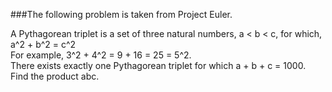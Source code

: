 ###The following problem is taken from Project Euler.
<p>
A Pythagorean triplet is a set of three natural numbers, a < b < c, for which,<br/>
a^2 + b^2 = c^2<br/>
For example, 3^2 + 4^2 = 9 + 16 = 25 = 5^2.<br/>
There exists exactly one Pythagorean triplet for which a + b + c = 1000.<br/>
Find the product abc.</p><br/>
